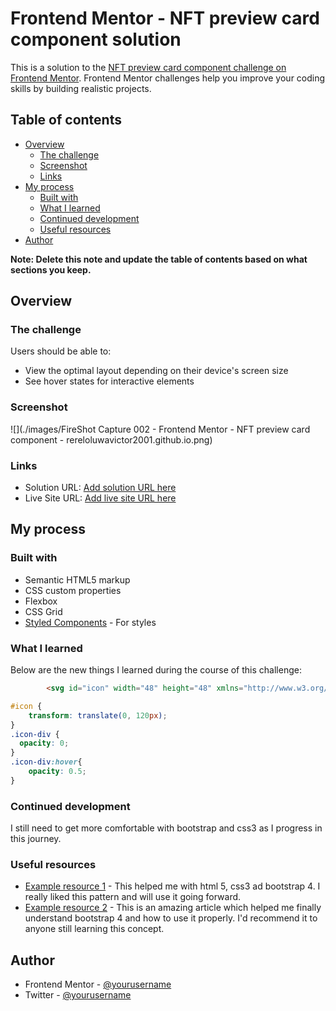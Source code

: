 # Frontend Mentor - NFT preview card component solution

This is a solution to the [NFT preview card component challenge on Frontend Mentor](https://www.frontendmentor.io/challenges/nft-preview-card-component-SbdUL_w0U). Frontend Mentor challenges help you improve your coding skills by building realistic projects. 

## Table of contents

- [Overview](#overview)
  - [The challenge](#the-challenge)
  - [Screenshot](#screenshot)
  - [Links](#links)
- [My process](#my-process)
  - [Built with](#built-with)
  - [What I learned](#what-i-learned)
  - [Continued development](#continued-development)
  - [Useful resources](#useful-resources)
- [Author](#author)


**Note: Delete this note and update the table of contents based on what sections you keep.**

## Overview

### The challenge

Users should be able to:

- View the optimal layout depending on their device's screen size
- See hover states for interactive elements

### Screenshot

![](./images/FireShot Capture 002 - Frontend Mentor - NFT preview card component - rereloluwavictor2001.github.io.png)


### Links

- Solution URL: [Add solution URL here](https://github.com/rereloluwavictor2001/NFT-preview-card-)
- Live Site URL: [Add live site URL here](https://github.com/rereloluwavictor2001/NFT-preview-card-/)

## My process

### Built with

- Semantic HTML5 markup
- CSS custom properties
- Flexbox
- CSS Grid
- [Styled Components](https://styled-components.com/) - For styles


### What I learned

Below are the new things I learned during the course of this challenge:

```html
        <svg id="icon" width="48" height="48" xmlns="http://www.w3.org/2000/svg"><g fill="none" fill-rule="evenodd"><path d="M0 0h48v48H0z"/><path d="M24 9C14 9 5.46 15.22 2 24c3.46 8.78 12 15 22 15 10.01 0 18.54-6.22 22-15-3.46-8.78-11.99-15-22-15Zm0 25c-5.52 0-10-4.48-10-10s4.48-10 10-10 10 4.48 10 10-4.48 10-10 10Zm0-16c-3.31 0-6 2.69-6 6s2.69 6 6 6 6-2.69 6-6-2.69-6-6-6Z" fill="#FFF" fill-rule="nonzero"/></g></svg>

```
```css
#icon {
    transform: translate(0, 120px);
}
.icon-div {
  opacity: 0;
}
.icon-div:hover{
    opacity: 0.5;
}
```

### Continued development

I still need to get more comfortable with bootstrap and css3 as I progress in this journey. 


### Useful resources

- [Example resource 1](https://www.udemy.com/course/the-complete-web-development-bootcamp/learn/lecture/12374120?start=0#search) - This helped me with html 5, css3 ad bootstrap 4. I really liked this pattern and will use it going forward.
- [Example resource 2](https://www.getbootstrap.com) - This is an amazing article which helped me finally understand bootstrap 4 and how to use it properly. I'd recommend it to anyone still learning this concept.


## Author

- Frontend Mentor - [@yourusername](https://www.frontendmentor.io/profile/rereloluwavictor2001)
- Twitter - [@yourusername](https://www.twitter.com/rereloluwaalimi)





